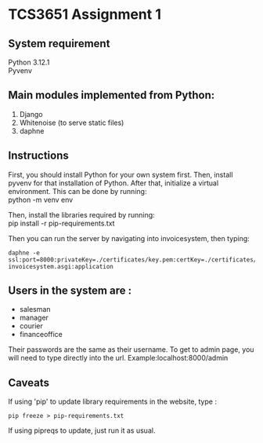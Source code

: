 # TCS3651 Assignment 1
## System requirement <br>
Python 3.12.1 <br>
Pyvenv <br>

## Main modules implemented from Python:<br>
1. Django <br>
1. Whitenoise (to serve static files)
1. daphne <br>

## Instructions <br>
First, you should install Python for your own system first. Then, install pyvenv for that installation of Python. After that, initialize a virtual environment. This can be done by running: <br>
python -m venv env <br>

Then, install the libraries required by running: <br>
pip install -r pip-requirements.txt <br>

Then you can run the server by navigating into invoicesystem, then typing:
```
daphne -e ssl:port=8000:privateKey=./certificates/key.pem:certKey=./certificates/crt.pem invoicesystem.asgi:application
```

## Users in the system are :<br>
- salesman <br>
- manager <br>
- courier <br>
- financeoffice <br>

Their passwords are the same as their username. To get to admin page, you will need to type directly into the url.
Example:localhost:8000/admin

## Caveats

If using 'pip' to update library requirements in the website, type :

```
pip freeze > pip-requirements.txt
```

If using pipreqs to update, just run it as usual.